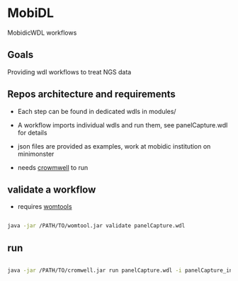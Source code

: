 # MobiDL

MobidicWDL workflows

## Goals

Providing wdl workflows to treat NGS data

## Repos architecture and requirements

- Each step can be found in dedicated wdls in modules/

- A workflow imports individual wdls and run them, see panelCapture.wdl for details

- json files are provided as examples, work at mobidic institution on minimonster

- needs [crowmwell](https://github.com/broadinstitute/cromwell) to run

## validate a workflow

- requires [womtools](https://github.com/broadinstitute/cromwell/releases)

```bash

java -jar /PATH/TO/womtool.jar validate panelCapture.wdl 

```

## run

```bash

java -jar /PATH/TO/cromwell.jar run panelCapture.wdl -i panelCapture_inputs.json

```
